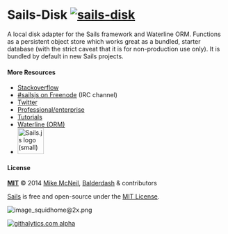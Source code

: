 # Sails-Disk <a href="http://en.wikipedia.org/wiki/Embedded_database"><img src="http://beta.sailsjs.org/images/icon_hardisk.png" title="sails-disk"/></a>

A local disk adapter for the Sails framework and Waterline ORM.  Functions as a persistent object store which works great as a bundled, starter database (with the strict caveat that it is for non-production use only).  It is bundled by default in new Sails projects.



#### More Resources

- [Stackoverflow](http://stackoverflow.com/questions/tagged/sails.js)
- [#sailsjs on Freenode](http://webchat.freenode.net/) (IRC channel)
- [Twitter](https://twitter.com/sailsjs)
- [Professional/enterprise](https://github.com/balderdashy/sails-docs/blob/master/FAQ.md#are-there-professional-support-options)
- [Tutorials](https://github.com/balderdashy/sails-docs/blob/master/FAQ.md#where-do-i-get-help)
- [Waterline (ORM)](http://github.com/balderdashy/waterline)
- <a href="http://sailsjs.org" target="_blank" title="Node.js framework for building realtime APIs."><img src="https://github-camo.global.ssl.fastly.net/9e49073459ed4e0e2687b80eaf515d87b0da4a6b/687474703a2f2f62616c64657264617368792e6769746875622e696f2f7361696c732f696d616765732f6c6f676f2e706e67" width=60 alt="Sails.js logo (small)"/></a>



#### License

**[MIT](./LICENSE)**
&copy; 2014
[Mike McNeil](http://michaelmcneil.com), [Balderdash](http://balderdash.co) & contributors

[Sails](http://sailsjs.org) is free and open-source under the [MIT License](http://sails.mit-license.org/).


![image_squidhome@2x.png](http://i.imgur.com/RIvu9.png) 

[![githalytics.com alpha](https://cruel-carlota.pagodabox.com/a22d3919de208c90c898986619efaa85 "githalytics.com")](http://githalytics.com/balderdashy/sails-disk)
